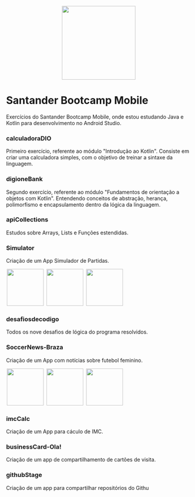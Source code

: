
<p align="center"> 
<img src="https://hermes.digitalinnovation.one/tracks/87136efb-f048-4304-81c4-f21a7654920b.png" width="200" height="200"  />
</p>



# Santander Bootcamp Mobile
Exercícios do Santander Bootcamp Mobile, onde estou estudando Java e Kotlin para desenvolvimento no Android Studio.

### calculadoraDIO
Primeiro exercício, referente ao módulo "Introdução ao Kotlin". Consiste em criar uma calculadora simples, com o objetivo de treinar a sintaxe da linguagem.

### digioneBank
Segundo exercício, referente ao módulo "Fundamentos de orientação a objetos com Kotlin". Entendendo conceitos de abstração, herança, polimorfismo e encapsulamento dentro da lógica da linguagem.

### apiCollections 
Estudos sobre Arrays, Lists e Funções estendidas. 

### Simulator

Criação de um App Simulador de Partidas. 

<p float="left">
   <img src="https://tulioalbu.github.io/SantanderBootcampMobile/Simulator/Screenshots/Screenshot_20220722_211218.png" width = "100" hspace="2">
   <img src="https://tulioalbu.github.io/SantanderBootcampMobile/Simulator/Screenshots/Screenshot_20220722_211323.png" width = "100" hspace="2">
   <img src="https://tulioalbu.github.io/SantanderBootcampMobile/Simulator/Screenshots/Screenshot_20220722_211356.png" width = "100" hspace="2">
 
  <div>

### desafiosdecodigo

Todos os nove desafios de lógica do programa resolvidos. 

### SoccerNews-Braza

Criação de um App com notícias sobre futebol feminino. 

<p float="left">
   <img src="https://tulioalbu.github.io/Braza_App-de-Noticias-de-Futebol-Feminino_Projeto-DIO/BrazaApp/Screenshots/Screenshot_20220722_024605.png" width = "100" hspace="2">
   <img src="https://tulioalbu.github.io/Braza_App-de-Noticias-de-Futebol-Feminino_Projeto-DIO/BrazaApp/Screenshots/Screenshot_20220722_024515.png" width = "100" hspace="2"> 
  <img src="https://tulioalbu.github.io/Braza_App-de-Noticias-de-Futebol-Feminino_Projeto-DIO/BrazaApp/Screenshots/Screenshot_20220722_024616.png" width = "100" hspace="2">   
  <div>
     

### imcCalc

Criação de um App para cáculo de IMC. 

### businessCard-Ola!

Criação de um app de compartilhamento de cartões de visita.

### githubStage

Criação de um app para compartilhar repositórios do Githu


